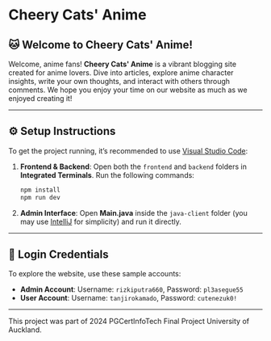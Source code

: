 # Cheery Cats' Anime

## 🐱 Welcome to Cheery Cats' Anime!

Welcome, anime fans! **Cheery Cats' Anime** is a vibrant blogging site created for anime lovers. Dive into articles, explore anime character insights, write your own thoughts, and interact with others through comments. We hope you enjoy your time on our website as much as we enjoyed creating it!

---

## ⚙️ Setup Instructions

To get the project running, it’s recommended to use [Visual Studio Code](https://code.visualstudio.com/):

1. **Frontend & Backend**: Open both the `frontend` and `backend` folders in **Integrated Terminals**. Run the following commands:
    ```bash
    npm install
    npm run dev
    ```

2. **Admin Interface**: Open **Main.java** inside the `java-client` folder (you may use [IntelliJ](https://www.jetbrains.com/idea/) for simplicity) and run it directly.

---

## 🔑 Login Credentials

To explore the website, use these sample accounts:

- **Admin Account**: Username: `rizkiputra660`, Password: `pl3asegue55`
- **User Account**: Username: `tanjirokamado`, Password: `cutenezuk0!`

---

This project was part of 2024 PGCertInfoTech Final Project University of Auckland.
